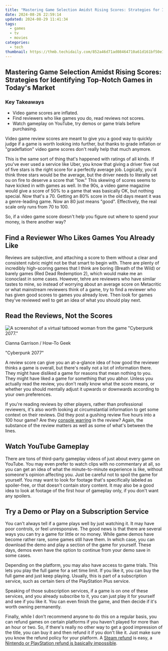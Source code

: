 ```yaml
---
title: "Mastering Game Selection Amidst Rising Scores: Strategies for Identifying Top-Notch Games in Today's Market"
date: 2024-08-26 22:59:14
updated: 2024-08-29 11:41:34
tags:
  - games
  - tv
  - movies
categories:
  - tech
thumbnail: https://thmb.techidaily.com/852a46d71ad08464710a61d161bf50e16562d6afe64893bd392e2b875addd5c7.jpg
---
```


## Mastering Game Selection Amidst Rising Scores: Strategies for Identifying Top-Notch Games in Today's Market

### Key Takeaways

* Video game scores are inflated.
* Find reviewers who like games you do, read reviews not scores.
* Watch gameplay on YouTube, try demos or game trials before purchasing.

 Video game review scores are meant to give you a good way to quickly judge if a game is worth looking into further, but thanks to grade inflation or "gradeflation" video game scores don't really help that much anymore.

 This is the same sort of thing that's happened with ratings of all kinds. If you've ever used a service like Uber, you know that giving a driver five out of five stars is the right score for a perfectly average job. Logically, you'd think three stars would be the average, but the driver needs to literally set ou on fire to deserve a score that "low." This skewing of scores seems to have kicked in with games as well. In the 90s, a video game magazine would give a score of 50% to a game that was basically OK, but nothing special. Now that's a 70\. Getting an 80% score in the old days meant it was a genre-leading game. Now an 80 just means "good". Effectively, the real scale only runs from 70 to 100.

 So, if a video game score doesn't help you figure out where to spend your money, is there another way?

##  Find a Reviewer Who Likes Games You Already Like

 Reviews are subjective, and attaching a score to them without a clear and consistent rubric might not be that smart to begin with. There are plenty of incredibly high-scoring games that I think are boring (Breath of the Wild) or barely games (Red Dead Redemption 2), which would make me an iconoclast in some cases. However, tehre are reviewers who have similar tastes to mine, so instead of worrying about an average score on Metacritic or what mainstream reviewers think of a game, try to find a reviewer who has given good scores to games you already love. Then look for games they've reviewed well to get an idea of what you should play next.

##  Read the Reviews, Not the Scores

![A screenshot of a virtual tattooed woman from the game "Cyberpunk 2077."](https://static1.howtogeekimages.com/wordpress/wp-content/uploads/2023/11/screenshot-2023-11-06-201542.png) 

Cianna Garrison / How-To Geek

"Cyberpunk 2077"

 A review score can give you an at-a-glance idea of how good the reviewer thinks a game is overall, but there's really not a lot of information there. They might have disliked a game for reasons that mean nothing to you. They might have liked a game for something that you abhor. Unless you actually read the review, you don't really know what the score means, or whether you should mentally adjust it upwards or downwards according to your own preferences.

 If you're reading reviews by other players, rather than professional reviewers, it's also worth looking at circumstantial information to get some context on their reviews. Did they post a gushing review five hours into a 100 hour game? Are they [console warring](https://sim-unlock.techidaily.com/android-unlock-code-sim-unlock-your-lava-phone-and-remove-locked-screen-by-drfone-android/) in the review? Again, the substance of the review matters as well as some of what's between the lines.

##  Watch YouTube Gameplay

 There are tons of third-party gameplay videos of just about every game on YouTube. You may even prefer to watch clips with no commentary at all, so you can get an idea of what the minute-to-minute experience is like, without someone's opinion affecting you. Just be careful not to spoil the game for yourself. You may want to look for footage that's specifically labeled as spoiler-free, or that doesn't contain story content. It may also be a good idea to look at footage of the first hour of gameplay only, if you don't want any spoilers.

##  Try a Demo or Play on a Subscription Service

 You can't always tell if a game plays well by just watching it. It may have poor controls, or feel unresponsive. The good news is that there are several ways you can try a game for little or no money. While game demos have become rather rare, some games still have them. In which case, you can download the demo and play a section of the game for yourself. These days, demos even have the option to continue from your demo save in some cases.

 Depending on the platform, you may also have access to game trials. This lets you play the full game for a set time limit. If you like it, you can buy the full game and just keep playing. Usually, this is part of a subscription service, such as certain tiers of the PlayStation Plus service.

 Speaking of those subscription services, if a game is on one of these services, and you already subscribe to it, you can just play it for yourself and see if you like it. You can even finish the game, and then decide if it's worth owning permanently.

 Finally, while I don't recommend anyone to do this on a regular basis, you can refund games on certain platforms if you haven't played for more than an hour or two. So, if there's really no other way to get a good impression of the title, you can buy it and then refund it if you don't like it. Just make sure you know the refund policy for your platform. A [Steam refund](https://fox-glue.techidaily.com/updated-unveiling-3d-lut-design-techniques-for-2024/) is easy, a [Nintendo or PlayStation refund is basically impossible](https://audio-editing.techidaily.com/updated-how-to-use-audio-ducking-in-adobe-premiere-pro-on-mac/).

<ins class="adsbygoogle"
     style="display:block"
     data-ad-format="autorelaxed"
     data-ad-client="ca-pub-7571918770474297"
     data-ad-slot="1223367746"></ins>



<ins class="adsbygoogle"
     style="display:block"
     data-ad-client="ca-pub-7571918770474297"
     data-ad-slot="8358498916"
     data-ad-format="auto"
     data-full-width-responsive="true"></ins>
